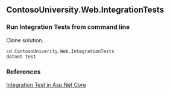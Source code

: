 ## ContosoUniversity.Web.IntegrationTests

### Run Integration Tests from command line
Clone solution.
```
cd ContosoUniverity.Web.IntegrationTests
dotnet test
```

### References
[Integration Test in Asp.Net Core](https://docs.microsoft.com/en-us/aspnet/core/test/integration-tests?view=aspnetcore-2.1)